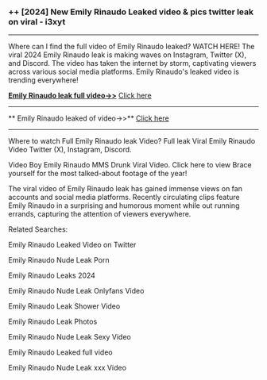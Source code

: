 ### ++ [2024] New  Emily Rinaudo Leaked video & pics twitter leak on viral - i3xyt
----------

Where can I find the full video of  Emily Rinaudo leaked? WATCH HERE! The viral 2024  Emily Rinaudo leak is making waves on Instagram, Twitter (X), and Discord. The video has taken the internet by storm, captivating viewers across various social media platforms.  Emily Rinaudo's leaked video is trending everywhere!


**[ Emily Rinaudo leak full video->>](http://wildbook.top/wildbook8git)** [Click here](http://wildbook.top/wildbook8git)

----------


** Emily Rinaudo leaked of video->>** [Click here](http://wildbook.top/wildbook8git)

----------


Where to watch Full  Emily Rinaudo leak Video? Full leak Viral  Emily Rinaudo Video Twitter (X), Instagram, Discord.

Video Boy  Emily Rinaudo MMS Drunk Viral Video. Click here to view Brace yourself for the most talked-about footage of the year!

The viral video of  Emily Rinaudo leak has gained immense views on fan accounts and social media platforms. Recently circulating clips feature  Emily Rinaudo in a surprising and humorous moment while out running errands, capturing the attention of viewers everywhere.




Related Searches:

 Emily Rinaudo Leaked Video on Twitter

 Emily Rinaudo Nude Leak Porn

 Emily Rinaudo Leaks 2024

 Emily Rinaudo Nude Leak Onlyfans Video

 Emily Rinaudo Leak Shower Video

 Emily Rinaudo Leak Photos

 Emily Rinaudo Nude Leak Sexy Video

 Emily Rinaudo Leaked full video

 Emily Rinaudo Nude Leak xxx Video

